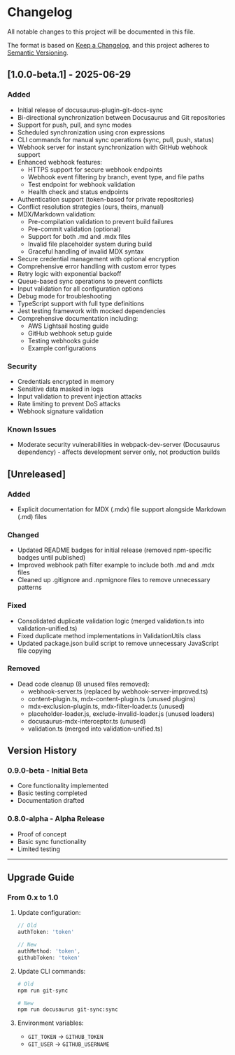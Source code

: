 # Changelog

All notable changes to this project will be documented in this file.

The format is based on [Keep a Changelog](https://keepachangelog.com/en/1.0.0/),
and this project adheres to [Semantic Versioning](https://semver.org/spec/v2.0.0.html).

## [1.0.0-beta.1] - 2025-06-29

### Added

- Initial release of docusaurus-plugin-git-docs-sync
- Bi-directional synchronization between Docusaurus and Git repositories
- Support for push, pull, and sync modes
- Scheduled synchronization using cron expressions
- CLI commands for manual sync operations (sync, pull, push, status)
- Webhook server for instant synchronization with GitHub webhook support
- Enhanced webhook features:
  - HTTPS support for secure webhook endpoints
  - Webhook event filtering by branch, event type, and file paths
  - Test endpoint for webhook validation
  - Health check and status endpoints
- Authentication support (token-based for private repositories)
- Conflict resolution strategies (ours, theirs, manual)
- MDX/Markdown validation:
  - Pre-compilation validation to prevent build failures
  - Pre-commit validation (optional)
  - Support for both .md and .mdx files
  - Invalid file placeholder system during build
  - Graceful handling of invalid MDX syntax
- Secure credential management with optional encryption
- Comprehensive error handling with custom error types
- Retry logic with exponential backoff
- Queue-based sync operations to prevent conflicts
- Input validation for all configuration options
- Debug mode for troubleshooting
- TypeScript support with full type definitions
- Jest testing framework with mocked dependencies
- Comprehensive documentation including:
  - AWS Lightsail hosting guide
  - GitHub webhook setup guide
  - Testing webhooks guide
  - Example configurations

### Security

- Credentials encrypted in memory
- Sensitive data masked in logs
- Input validation to prevent injection attacks
- Rate limiting to prevent DoS attacks
- Webhook signature validation

### Known Issues

- Moderate security vulnerabilities in webpack-dev-server (Docusaurus dependency) - affects development server only, not production builds

## [Unreleased]

### Added

- Explicit documentation for MDX (.mdx) file support alongside Markdown (.md) files

### Changed

- Updated README badges for initial release (removed npm-specific badges until published)
- Improved webhook path filter example to include both .md and .mdx files
- Cleaned up .gitignore and .npmignore files to remove unnecessary patterns

### Fixed

- Consolidated duplicate validation logic (merged validation.ts into validation-unified.ts)
- Fixed duplicate method implementations in ValidationUtils class
- Updated package.json build script to remove unnecessary JavaScript file copying

### Removed

- Dead code cleanup (8 unused files removed):
  - webhook-server.ts (replaced by webhook-server-improved.ts)
  - content-plugin.ts, mdx-content-plugin.ts (unused plugins)
  - mdx-exclusion-plugin.ts, mdx-filter-loader.ts (unused)
  - placeholder-loader.js, exclude-invalid-loader.js (unused loaders)
  - docusaurus-mdx-interceptor.ts (unused)
  - validation.ts (merged into validation-unified.ts)

## Version History

### 0.9.0-beta - Initial Beta

- Core functionality implemented
- Basic testing completed
- Documentation drafted

### 0.8.0-alpha - Alpha Release

- Proof of concept
- Basic sync functionality
- Limited testing

---

## Upgrade Guide

### From 0.x to 1.0

1. Update configuration:

   ```javascript
   // Old
   authToken: 'token'

   // New
   authMethod: 'token',
   githubToken: 'token'
   ```

2. Update CLI commands:

   ```bash
   # Old
   npm run git-sync

   # New
   npm run docusaurus git-sync:sync
   ```

3. Environment variables:
   - `GIT_TOKEN` → `GITHUB_TOKEN`
   - `GIT_USER` → `GITHUB_USERNAME`

